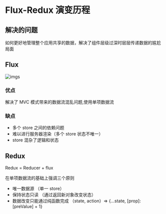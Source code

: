 # Flux-Redux 演变历程

## 解决的问题

如何更好地管理整个应用共享的数据，解决了组件层级过深时层层传递数据的尴尬局面

## Flux

![imgs](https://www.peterchen.club/imgs/flux.png)

### 优点

解决了 MVC 模式带来的数据流混乱问题,使用单项数据流

### 缺点

- 多个 store 之间的依赖问题
- 难以进行服务器渲染（多个 store 状态不唯一）
- store 混杂了逻辑和状态

## Redux

Redux = Reducer + flux

在单项数据流的基础上强调三个原则

- 唯一数据源 （单一 store）
- 保持状态只读 （通过返回新对象改变状态）
- 数据改变只能通过纯函数完成 （state, action）=> {...state, [prop]: [preValue] + 1}
